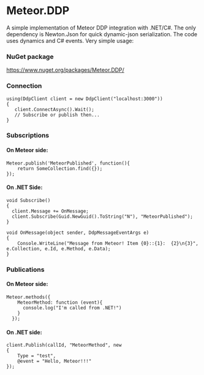 # Meteor.DDP

A simple implementation of Meteor DDP integration with .NET/C#. The only dependency is Newton.Json for quick dynamic-json serialization. The code uses dynamics and C# events. Very simple usage:

### NuGet package

https://www.nuget.org/packages/Meteor.DDP/

### Connection
```
using(DdpClient client = new DdpClient("localhost:3000"))
{
   client.ConnectAsync().Wait();
   // Subscribe or publish then...
}
```

### Subscriptions

#### On Meteor side:

```
Meteor.publish('MeteorPublished', function(){
    return SomeCollection.find({});
});
```
#### On .NET Side:
```
void Subscribe()
{
  client.Message += OnMessage;
  client.Subscribe(Guid.NewGuid().ToString("N"), "MeteorPublished");
}

void OnMessage(object sender, DdpMessageEventArgs e)
{
    Console.WriteLine("Message from Meteor! Item {0}::{1}:  {2}\n{3}", e.Collection, e.Id, e.Method, e.Data);
}
```

### Publications

#### On Meteor side:

```
Meteor.methods({
    MeteorMethod: function (event){
      console.log("I'm called from .NET!")
    }
  });
```

#### On .NET side:

```
client.Publish(callId, "MeteorMethod", new
{
    Type = "test",
    @event = "Hello, Meteor!!!"
});
```
